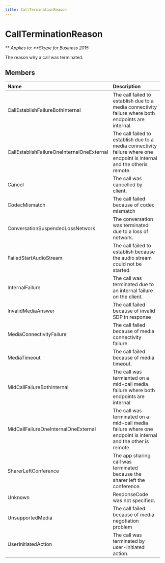 ```yaml
---
title: CallTerminationReason
---
```

# CallTerminationReason


_** Applies to: **Skype for Business 2015_

The reason why a call was terminated.
            
## Members



|**Name**|**Description**|
|:-----|:-----|
|CallEstablishFailureBothInternal|The call failed to establish due to a media connectivity failure where both endpoints are internal.|
|CallEstablishFailureOneInternalOneExternal|The call failed to establish due to a media connectivity failure where one endpoint is internal and the otheris remote.|
|Cancel|The call was cancelled by client.|
|CodecMismatch|The call failed because of codec mismatch|
|ConversationSuspendedLossNetwork|The conversation was terminated due to a loss of network.|
|FailedStartAudioStream|The call failed to establish because the audio stream could not be started.|
|InternalFailure|The call was terminated due to an internal failure on the client.|
|InvalidMediaAnswer|The call failed because of invalid SDP in response|
|MediaConnectivityFailure|The call failed because of media connectivity failure.|
|MediaTimeout|The call failed because of media timeout.|
|MidCallFailureBothInternal|The call was termianted on a mid-call media failure where both endpoints are internal.|
|MidCallFailureOneInternalOneExternal|The call was terminated on a mid-call media failure where one endpoint is internal and the other is remote.|
|SharerLeftConference|The app sharing call was terminated because the sharer left the conference.|
|Unknown|ResponseCode was not specified.|
|UnsupportedMedia|The call failed because of media negotiation problem|
|UserInitiatedAction|The call was terminated by user-initiated action.|
